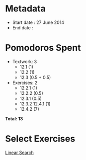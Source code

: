 Metadata
========

- Start date : 27 June 2014
- End date :

Pomodoros Spent
==============

- Textwork: 3
  - 12.1 (1)
  - 12.2 (1)
  - 12.3 (0.5 + 0.5)
- Exercises: 2
  - 12.2.1 (1)
  - 12.2.2 (0.5)
  - 12.3.1 (0.5)
  - 12.3.2 12.4.1 (1)
  - 12.4.2 (7)

**Total: 13**

Select Exercises
================
[Linear Search](http://htdp.org/2003-09-26/Book/curriculum-Z-H-16.html#node_thm_12.2.2)
